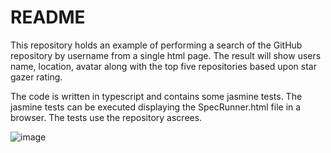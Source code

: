 # README

This repository holds an example of performing a search of the GitHub repository by username from a single html page.
The result will show users name, location, avatar along with the top five repositories based upon star gazer rating.

The code is written in typescript and contains some jasmine tests.
The jasmine tests can be executed displaying the SpecRunner.html file in a browser.
The tests use the repository ascrees.

![image](https://user-images.githubusercontent.com/28151071/77829841-7a1d8780-711c-11ea-9bea-d80f5861229a.png)
